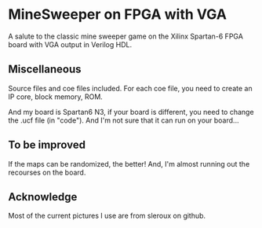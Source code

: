 # MineSweeper on FPGA with VGA

A salute to the classic mine sweeper game on the Xilinx Spartan-6 FPGA board with VGA output in Verilog HDL.

## Miscellaneous
Source files and coe files included.
For each coe file, you need to create an IP core, block memory, ROM.

And my board is Spartan6 N3, if your board is different, you need to change the .ucf file (in "code"). And I'm not sure that it can run on your board...

## To be improved
If the maps can be randomized, the better!
And, I'm almost running out the recourses on the board.

## Acknowledge
Most of the current pictures I use are from sleroux on github.

